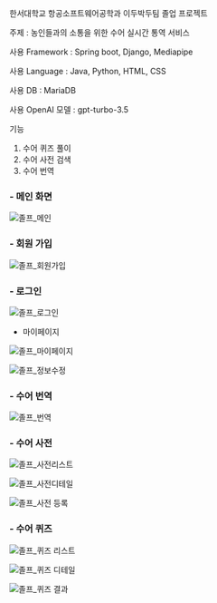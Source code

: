 한서대학교 항공소프트웨어공학과 이두박두팀 졸업 프로젝트

주제 : 농인들과의 소통을 위한 수어 실시간 통역 서비스

사용 Framework : Spring boot, Django, Mediapipe

사용 Language : Java, Python, HTML, CSS

사용 DB : MariaDB

사용 OpenAI  모델 : gpt-turbo-3.5

기능
1. 수어 퀴즈 풀이
2. 수어 사전 검색
3. 수어 번역


### - 메인 화면
    
    
![졸프_메인](https://github.com/user-attachments/assets/e31e67bb-beef-48a9-a399-ae16a179d237)

    
### - 회원 가입
    
    
![졸프_회원가입](https://github.com/user-attachments/assets/e961b710-8519-47fc-9a57-a2745404e9c4)

    
### - 로그인
    
    
![졸프_로그인](https://github.com/user-attachments/assets/9bbe2e8e-f48d-4ff3-b768-6267aa4fb74b)

    
- 마이페이지
    
    
    
![졸프_마이페이지](https://github.com/user-attachments/assets/fe434ad1-bb0b-426d-ad4b-97254b7314d1)

    
    
![졸프_정보수정](https://github.com/user-attachments/assets/f5fcb1fc-6561-43c8-8d6b-f34d22adfeb3)

    
### - 수어 번역
    
    
![졸프_번역](https://github.com/user-attachments/assets/a65feaab-fdb6-4e59-839e-ad059a19eae9)

    
### - 수어 사전
    
    
![졸프_사전리스트](https://github.com/user-attachments/assets/354c372f-28bf-4774-9971-9d160d658d93)

    
    
![졸프_사전디테일](https://github.com/user-attachments/assets/d3cd409c-571c-4e31-9c68-20fe56ea0322)

    
    
![졸프_사전 등록](https://github.com/user-attachments/assets/717180f8-0733-4aba-a5bb-9381b1ab6b69)

    
### - 수어 퀴즈
    
    
![졸프_퀴즈 리스트](https://github.com/user-attachments/assets/2a82eb65-c218-4095-90be-d64f8d7262f7)

    
    
![졸프_퀴즈 디테일](https://github.com/user-attachments/assets/569b8f25-9718-4198-9cf2-487d6345024a)

    
    
![졸프_퀴즈 결과](https://github.com/user-attachments/assets/6dbb683a-6c42-47b7-9fc1-4453ef20e3d8)
